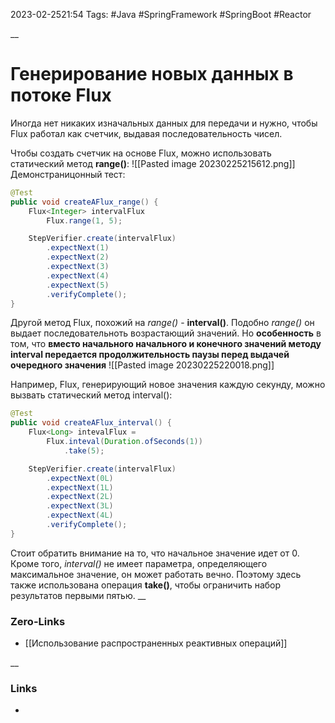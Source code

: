 2023-02-2521:54
Tags: #Java #SpringFramework #SpringBoot #Reactor

__
# Генерирование новых данных в потоке Flux
Иногда нет никаких изначальных данных для передачи и нужно, чтобы Flux работал как счетчик, выдавая последовательность чисел.

Чтобы создать счетчик на основе Flux, можно использовать статический метод **range()**:
![[Pasted image 20230225215612.png]]
Демонстраницонный тест:
```java
@Test
public void createAFlux_range() {
	Flux<Integer> intervalFlux
		Flux.range(1, 5);

	StepVerifier.create(intervalFlux) 
		.expectNext(1) 
		.expectNext(2) 
		.expectNext(3) 
		.expectNext(4) 
		.expectNext(5) 
		.verifyComplete(); 
}
```


Другой метод Flux, похожий на *range()* - **interval()**. Подобно *range()* он выдает последовательноть возрастающий значений. Но **особенность** в том, что **вместо начального начального и конечного значений методу interval передается продолжительность паузы перед выдачей очередного значения**
![[Pasted image 20230225220018.png]]

Например, Flux, генерирующий новое значения каждую секунду, можно вызвать статический метод interval():
```java
@Test
public void createAFlux_interval() {
	Flux<Long> intevalFlux =
		Flux.inteval(Duration.ofSeconds(1))
			.take(5);

	StepVerifier.create(intervalFlux) 
		.expectNext(0L) 
		.expectNext(1L) 
		.expectNext(2L) 
		.expectNext(3L) 
		.expectNext(4L)
		.verifyComplete();
}
```
Cтоит обратить внимание на то, что начальное значение идет от 0. Кроме того, *interval()* не имеет параметра, определяющего максимальное значение, он может работать вечно. Поэтому здесь также использована операция **take()**, чтобы ограничить набор результатов первыми пятью.
__
### Zero-Links
- [[Использование распространенных реактивных операций]]

__
### Links
- 

